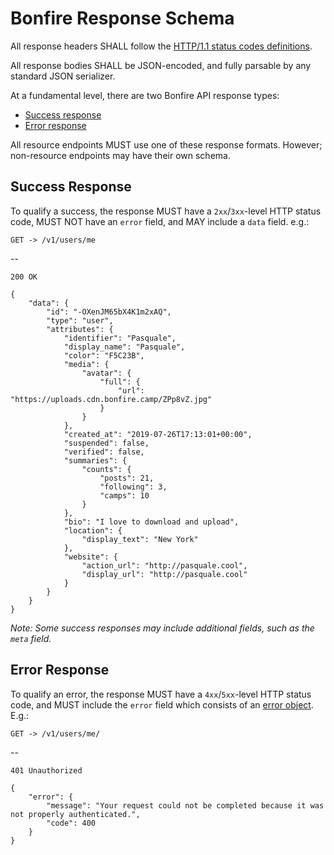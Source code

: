 # Bonfire Response Schema

All response headers SHALL follow the [HTTP/1.1 status codes definitions](https://www.w3.org/Protocols/rfc2616/rfc2616-sec10.html). 

All response bodies SHALL be JSON-encoded, and fully parsable by any standard JSON serializer.

At a fundamental level, there are two Bonfire API response types:

* [Success response](#success-response)
* [Error response](#error-response)

All resource endpoints MUST use one of these response formats. However; non-resource endpoints may have their own schema.

## Success Response

To qualify a success, the response MUST have a `2xx`/`3xx`-level HTTP status code, MUST NOT have an `error` field,
and MAY include a `data` field. e.g.:

```
GET -> /v1/users/me
```
--
```
200 OK
```
```
{
    "data": {
        "id": "-OXenJM65bX4K1m2xAQ",
        "type": "user",
        "attributes": {
            "identifier": "Pasquale",
            "display_name": "Pasquale",
            "color": "F5C23B",
            "media": {
                "avatar": {
                    "full": {
                        "url": "https://uploads.cdn.bonfire.camp/ZPp8vZ.jpg"
                    }
                }
            },
            "created_at": "2019-07-26T17:13:01+00:00",
            "suspended": false,
            "verified": false,
            "summaries": {
                "counts": {
                    "posts": 21,
                    "following": 3,
                    "camps": 10
                }
            },
            "bio": "I love to download and upload",
            "location": {
                "display_text": "New York"
            },
            "website": {
                "action_url": "http://pasquale.cool",
                "display_url": "http://pasquale.cool"
            }
        }
    }
}
```

*Note: Some success responses may include additional fields, such as the `meta` field.*

## Error Response

To qualify an error, the response MUST have a `4xx`/`5xx`-level HTTP status code, and MUST include the `error` field
which consists of an [error object](Errors.md#error-object). E.g.:

```
GET -> /v1/users/me/
```
--
```
401 Unauthorized
```
```
{
    "error": {
        "message": "Your request could not be completed because it was not properly authenticated.",
        "code": 400
    }
}
```